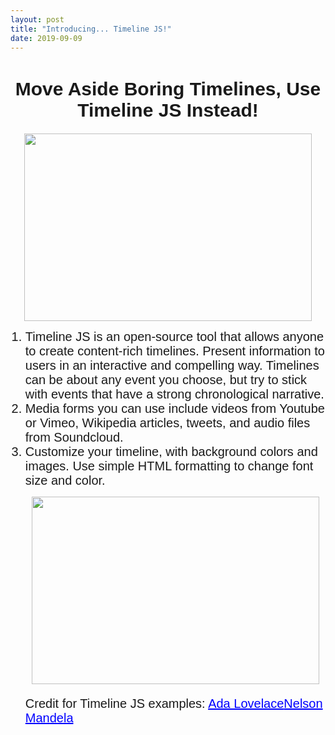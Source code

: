 ```yaml
---
layout: post
title: "Introducing... Timeline JS!"
date: 2019-09-09
---
```

<html>
<body>
  <h1 style="font-family:Arial;font-size:30px;strong;text-align:center;">Move Aside Boring Timelines, Use Timeline JS Instead!</h1>
  <p align="center"> 
    <img width="460" height="300" src="https://user-images.githubusercontent.com/54911846/65169905-9033e800-da15-11e9-93e1-7f8d703983bf.png">
  </p>
  <ol>
    <li style="font-family:Arial;font-size:20px;">Timeline JS is an open-source tool that allows anyone to create content-rich timelines. Present information to users in an interactive and compelling way. Timelines can be about any event you choose, but try to stick with events that have a strong chronological narrative.</li>
    <li style="font-family:Arial;font-size:20px;">Media forms you can use include videos from Youtube or Vimeo, Wikipedia articles, tweets, and audio files from Soundcloud.</li>
    <li style="font-family:Arial;font-size:20px;">Customize your timeline, with background colors and images. Use simple HTML formatting to change font size and color.</li>
    <p align="center">
      <img width="460" height="300" src="https://user-images.githubusercontent.com/54911846/65170386-878fe180-da16-11e9-832b-7e42c5df86d6.png">
    </p>
<p style="font-family:Arial;font-size:20px;"> Credit for Timeline JS examples: <a style="color:blue;font-family:Arial;font-size:20px" href="https://timeline.knightlab.com/">Ada Lovelace</a><a style="color:blue;font-family:Arial;font-size:20px" href="http://world.time.com/2013/12/05/nelson-mandelas-extraordinary-life-an-interactive-timeline/">Nelson Mandela</a></p>
    </body>
  </html>

